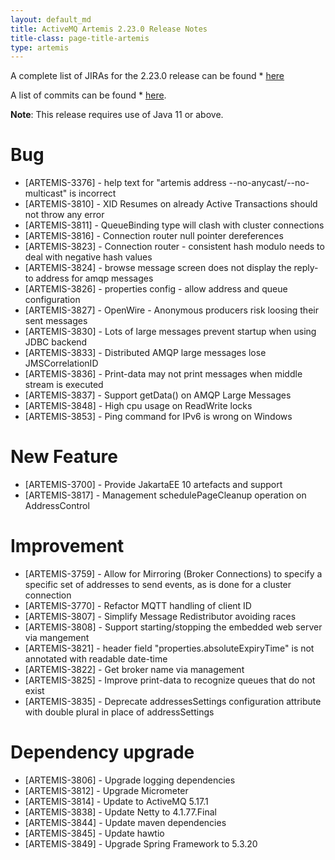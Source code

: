 ```yaml
---
layout: default_md
title: ActiveMQ Artemis 2.23.0 Release Notes
title-class: page-title-artemis
type: artemis
---
```


A complete list of JIRAs for the 2.23.0 release can be found  * [here](https://issues.apache.org/jira/secure/ReleaseNote.jspa?projectId=12315920&version=12351677)

A list of commits can be found  * [here](commit-report-2.23.0).

**Note**: This release requires use of Java 11 or above.

# Bug
 * [ARTEMIS-3376] - help text for "artemis address --no-anycast/--no-multicast" is incorrect
 * [ARTEMIS-3810] - XID Resumes on already Active Transactions should not throw any error
 * [ARTEMIS-3811] - QueueBinding type will clash with cluster connections
 * [ARTEMIS-3816] - Connection router null pointer dereferences
 * [ARTEMIS-3823] - Connection router - consistent hash modulo needs to deal with negative hash values
 * [ARTEMIS-3824] - browse message screen does not display the reply-to address for amqp messages
 * [ARTEMIS-3826] - properties config - allow address and queue configuration
 * [ARTEMIS-3827] - OpenWire - Anonymous producers risk loosing their sent messages
 * [ARTEMIS-3830] - Lots of large messages prevent startup when using JDBC backend
 * [ARTEMIS-3833] - Distributed AMQP large messages lose JMSCorrelationID
 * [ARTEMIS-3836] - Print-data may not print messages when middle stream is executed
 * [ARTEMIS-3837] - Support getData() on AMQP Large Messages
 * [ARTEMIS-3848] - High cpu usage on ReadWrite locks
 * [ARTEMIS-3853] - Ping command for IPv6 is wrong on Windows
 
# New Feature
 * [ARTEMIS-3700] - Provide JakartaEE 10 artefacts and support
 * [ARTEMIS-3817] - Management schedulePageCleanup operation on AddressControl

# Improvement
 * [ARTEMIS-3759] - Allow for Mirroring (Broker Connections) to specify a specific set of addresses to send events, as is done for a cluster connection
 * [ARTEMIS-3770] - Refactor MQTT handling of client ID
 * [ARTEMIS-3807] - Simplify Message Redistributor avoiding races
 * [ARTEMIS-3808] - Support starting/stopping the embedded web server via mangement
 * [ARTEMIS-3821] - header field "properties.absoluteExpiryTime" is not annotated with readable date-time
 * [ARTEMIS-3822] - Get broker name via management
 * [ARTEMIS-3825] - Improve print-data to recognize queues that do not exist
 * [ARTEMIS-3835] - Deprecate addressesSettings configuration attribute with double plural in place of addressSettings

# Dependency upgrade
 * [ARTEMIS-3806] - Upgrade logging dependencies
 * [ARTEMIS-3812] - Upgrade Micrometer
 * [ARTEMIS-3814] - Update to ActiveMQ 5.17.1
 * [ARTEMIS-3838] - Update Netty to 4.1.77.Final
 * [ARTEMIS-3844] - Update maven dependencies
 * [ARTEMIS-3845] - Update hawtio
 * [ARTEMIS-3849] - Upgrade Spring Framework to 5.3.20
